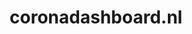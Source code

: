---
layout: post
title:  "coronadashboard.nl"
internal_url:  "/dutchgov/coronadashboard.nl.html"
subdomains_count: 2
all_subdomains_count: 3
urls_count: 2
ssl_rank: 0
http_rank: 75
url_link: /data/coronadashboard.nl/urls.txt
all_subdomains_link: /data/coronadashboard.nl/all_subdomains.txt
subdomains_link: /data/coronadashboard.nl/subdomains.txt
categories: dutchgov
---